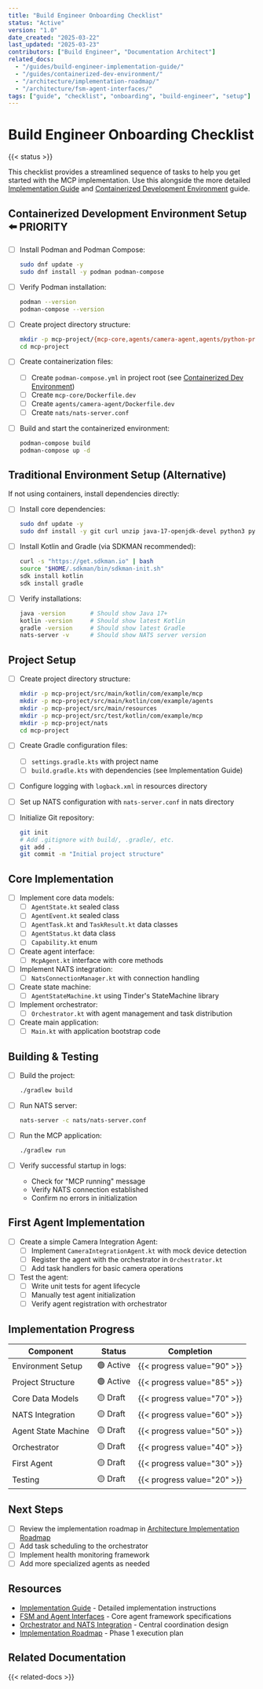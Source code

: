```yaml
---
title: "Build Engineer Onboarding Checklist"
status: "Active"
version: "1.0"
date_created: "2025-03-22"
last_updated: "2025-03-23"
contributors: ["Build Engineer", "Documentation Architect"]
related_docs:
  - "/guides/build-engineer-implementation-guide/"
  - "/guides/containerized-dev-environment/"
  - "/architecture/implementation-roadmap/"
  - "/architecture/fsm-agent-interfaces/"
tags: ["guide", "checklist", "onboarding", "build-engineer", "setup"]
---
```


# Build Engineer Onboarding Checklist

{{< status >}}

This checklist provides a streamlined sequence of tasks to help you get started with the MCP implementation. Use this alongside the more detailed [Implementation Guide](/guides/build-engineer-implementation-guide/) and [Containerized Development Environment](/guides/containerized-dev-environment/) guide.

## Containerized Development Environment Setup ⬅️ PRIORITY

- [ ] Install Podman and Podman Compose:
  ```bash
  sudo dnf update -y
  sudo dnf install -y podman podman-compose
  ```

- [ ] Verify Podman installation:
  ```bash
  podman --version
  podman-compose --version
  ```

- [ ] Create project directory structure:
  ```bash
  mkdir -p mcp-project/{mcp-core,agents/camera-agent,agents/python-processor,nats}
  cd mcp-project
  ```

- [ ] Create containerization files:
  - [ ] Create `podman-compose.yml` in project root (see [Containerized Dev Environment](/guides/containerized-dev-environment/))
  - [ ] Create `mcp-core/Dockerfile.dev`
  - [ ] Create `agents/camera-agent/Dockerfile.dev`
  - [ ] Create `nats/nats-server.conf`

- [ ] Build and start the containerized environment:
  ```bash
  podman-compose build
  podman-compose up -d
  ```

## Traditional Environment Setup (Alternative)

If not using containers, install dependencies directly:

- [ ] Install core dependencies:
  ```bash
  sudo dnf update -y
  sudo dnf install -y git curl unzip java-17-openjdk-devel python3 python3-pip podman nats-server
  ```

- [ ] Install Kotlin and Gradle (via SDKMAN recommended):
  ```bash
  curl -s "https://get.sdkman.io" | bash
  source "$HOME/.sdkman/bin/sdkman-init.sh"
  sdk install kotlin
  sdk install gradle
  ```

- [ ] Verify installations:
  ```bash
  java -version       # Should show Java 17+
  kotlin -version     # Should show latest Kotlin
  gradle -version     # Should show latest Gradle
  nats-server -v      # Should show NATS server version
  ```

## Project Setup

- [ ] Create project directory structure:
  ```bash
  mkdir -p mcp-project/src/main/kotlin/com/example/mcp
  mkdir -p mcp-project/src/main/kotlin/com/example/agents
  mkdir -p mcp-project/src/main/resources
  mkdir -p mcp-project/src/test/kotlin/com/example/mcp
  mkdir -p mcp-project/nats
  cd mcp-project
  ```

- [ ] Create Gradle configuration files:
  - [ ] `settings.gradle.kts` with project name
  - [ ] `build.gradle.kts` with dependencies (see Implementation Guide)

- [ ] Configure logging with `logback.xml` in resources directory

- [ ] Set up NATS configuration with `nats-server.conf` in nats directory

- [ ] Initialize Git repository:
  ```bash
  git init
  # Add .gitignore with build/, .gradle/, etc.
  git add .
  git commit -m "Initial project structure"
  ```

## Core Implementation

- [ ] Implement core data models:
  - [ ] `AgentState.kt` sealed class
  - [ ] `AgentEvent.kt` sealed class
  - [ ] `AgentTask.kt` and `TaskResult.kt` data classes
  - [ ] `AgentStatus.kt` data class
  - [ ] `Capability.kt` enum

- [ ] Create agent interface:
  - [ ] `McpAgent.kt` interface with core methods

- [ ] Implement NATS integration:
  - [ ] `NatsConnectionManager.kt` with connection handling

- [ ] Create state machine:
  - [ ] `AgentStateMachine.kt` using Tinder's StateMachine library

- [ ] Implement orchestrator:
  - [ ] `Orchestrator.kt` with agent management and task distribution

- [ ] Create main application:
  - [ ] `Main.kt` with application bootstrap code

## Building & Testing

- [ ] Build the project:
  ```bash
  ./gradlew build
  ```

- [ ] Run NATS server:
  ```bash
  nats-server -c nats/nats-server.conf
  ```

- [ ] Run the MCP application:
  ```bash
  ./gradlew run
  ```

- [ ] Verify successful startup in logs:
  - Check for "MCP running" message
  - Verify NATS connection established
  - Confirm no errors in initialization

## First Agent Implementation

- [ ] Create a simple Camera Integration Agent:
  - [ ] Implement `CameraIntegrationAgent.kt` with mock device detection
  - [ ] Register the agent with the orchestrator in `Orchestrator.kt`
  - [ ] Add task handlers for basic camera operations

- [ ] Test the agent:
  - [ ] Write unit tests for agent lifecycle
  - [ ] Manually test agent initialization
  - [ ] Verify agent registration with orchestrator

## Implementation Progress

| Component | Status | Completion |
|-----------|--------|------------|
| Environment Setup | 🟢 Active | {{< progress value="90" >}} |
| Project Structure | 🟢 Active | {{< progress value="85" >}} |
| Core Data Models | 🟡 Draft | {{< progress value="70" >}} |
| NATS Integration | 🟡 Draft | {{< progress value="60" >}} |
| Agent State Machine | 🟡 Draft | {{< progress value="50" >}} |
| Orchestrator | 🟡 Draft | {{< progress value="40" >}} |
| First Agent | 🟡 Draft | {{< progress value="30" >}} |
| Testing | 🟡 Draft | {{< progress value="20" >}} |

## Next Steps

- [ ] Review the implementation roadmap in [Architecture Implementation Roadmap](/architecture/implementation-roadmap/)
- [ ] Add task scheduling to the orchestrator
- [ ] Implement health monitoring framework
- [ ] Add more specialized agents as needed

## Resources

- [Implementation Guide](/guides/build-engineer-implementation-guide/) - Detailed implementation instructions
- [FSM and Agent Interfaces](/architecture/fsm-agent-interfaces/) - Core agent framework specifications
- [Orchestrator and NATS Integration](/architecture/orchestrator-nats-integration/) - Central coordination design
- [Implementation Roadmap](/architecture/implementation-roadmap/) - Phase 1 execution plan

## Related Documentation

{{< related-docs >}}